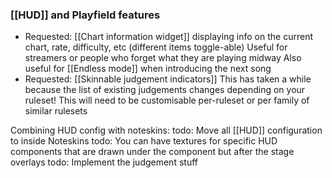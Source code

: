 ### [[HUD]] and Playfield features
- Requested: [[Chart information widget]] displaying info on the current chart, rate, difficulty, etc (different items toggle-able)
  Useful for streamers or people who forget what they are playing midway
  Also useful for [[Endless mode]] when introducing the next song
- Requested: [[Skinnable judgement indicators]]
  This has taken a while because the list of existing judgements changes depending on your ruleset! This will need to be customisable per-ruleset or per family of similar rulesets

Combining HUD config with noteskins:
todo: Move all [[HUD]] configuration to inside Noteskins
todo: You can have textures for specific HUD components that are drawn under the component but after the stage overlays
todo: Implement the judgement stuff